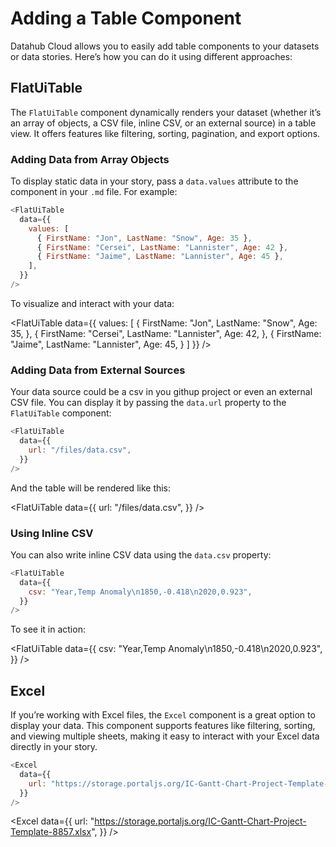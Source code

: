 # Adding a Table Component

Datahub Cloud allows you to easily add table components to your datasets or data stories. Here’s how you can do it using different approaches:

## FlatUiTable

The `FlatUiTable` component dynamically renders your dataset (whether it’s an array of objects, a CSV file, inline CSV, or an external source) in a table view. It offers features like filtering, sorting, pagination, and export options.

### Adding Data from Array Objects

To display static data in your story, pass a `data.values` attribute to the component in your `.md` file. For example:

```js
<FlatUiTable
  data={{
    values: [
      { FirstName: "Jon", LastName: "Snow", Age: 35 },
      { FirstName: "Cersei", LastName: "Lannister", Age: 42 },
      { FirstName: "Jaime", LastName: "Lannister", Age: 45 },
    ],
  }}
/>
```

To visualize and interact with your data:

<FlatUiTable
data={{
    values: [
      {
        FirstName: "Jon",
        LastName: "Snow",
        Age: 35,
      },
      {
        FirstName: "Cersei",
        LastName: "Lannister",
        Age: 42,
      },
      {
        FirstName: "Jaime",
        LastName: "Lannister",
        Age: 45,
      }
    ]
  }}
/>

### Adding Data from External Sources

Your data source could be a csv in you githup project or even an external CSV file. You can display it by passing the `data.url` property to the `FlatUiTable` component:

```js
<FlatUiTable
  data={{
    url: "/files/data.csv",
  }}
/>
```

And the table will be rendered like this:

<FlatUiTable
data={{
    url: "/files/data.csv",
  }}
/>

### Using Inline CSV

You can also write inline CSV data using the `data.csv` property:

```js
<FlatUiTable
  data={{
    csv: "Year,Temp Anomaly\n1850,-0.418\n2020,0.923",
  }}
/>
```

To see it in action:

<FlatUiTable
data={{
    csv: "Year,Temp Anomaly\n1850,-0.418\n2020,0.923",
  }}
/>

## Excel

If you’re working with Excel files, the `Excel` component is a great option to display your data. This component supports features like filtering, sorting, and viewing multiple sheets, making it easy to interact with your Excel data directly in your story.

```js
<Excel
  data={{
    url: "https://storage.portaljs.org/IC-Gantt-Chart-Project-Template-8857.xlsx",
  }}
/>
```

<Excel
data={{
    url: "https://storage.portaljs.org/IC-Gantt-Chart-Project-Template-8857.xlsx",
  }}
/>
